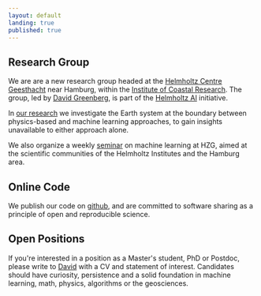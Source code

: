 ```yaml
---
layout: default
landing: true
published: true
---
```


## Research Group
We are are a new research group headed at the [Helmholtz Centre Geesthacht](https://www.hzg.de/index.php.en) near Hamburg, within the [Institute of Coastal Research](https://www.hzg.de/institutes_platforms/coastal_research/index.php.en). The group, led by [David Greenberg](https://scholar.google.de/citations?user=AmDMGdYAAAAJ&hl=en), is part of the [Helmholtz AI](https://www.helmholtz.ai/) initiative.

In [our research](research.html) we investigate the Earth system at the boundary between physics-based and machine learning approaches, to gain insights unavailable to either approach alone.

We also organize a weekly [seminar](seminar.html) on machine learning at HZG, aimed at the scientific communities of the Helmholtz Institutes and the Hamburg area.

## Online Code
We publish our code on [github](https://github.com/m-dml), and are committed to software sharing as a principle of open and reproducible science.

## Open Positions
If you're interested in a position as a Master's student, PhD or Postdoc, please write to [David](mailto:david.greenberg@hzg.de) with a CV and statement of interest. Candidates should have curiosity, persistence and a solid foundation in machine learning, math, physics, algorithms or the geosciences.
